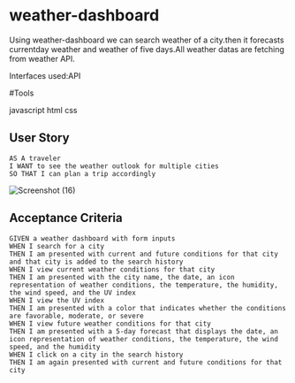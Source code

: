 # weather-dashboard

Using weather-dashboard we can search weather of a city.then it forecasts currentday weather and weather of five days.All weather datas are fetching from weather API.

Interfaces used:API

#Tools

javascript
html
css


## User Story

```
AS A traveler
I WANT to see the weather outlook for multiple cities
SO THAT I can plan a trip accordingly
```
![Screenshot (16)](https://user-images.githubusercontent.com/101385521/166138290-f57bff2a-64a3-463e-8f4a-427809464ef9.png)


## Acceptance Criteria

```
GIVEN a weather dashboard with form inputs
WHEN I search for a city
THEN I am presented with current and future conditions for that city and that city is added to the search history
WHEN I view current weather conditions for that city
THEN I am presented with the city name, the date, an icon representation of weather conditions, the temperature, the humidity, the wind speed, and the UV index
WHEN I view the UV index
THEN I am presented with a color that indicates whether the conditions are favorable, moderate, or severe
WHEN I view future weather conditions for that city
THEN I am presented with a 5-day forecast that displays the date, an icon representation of weather conditions, the temperature, the wind speed, and the humidity
WHEN I click on a city in the search history
THEN I am again presented with current and future conditions for that city
```

